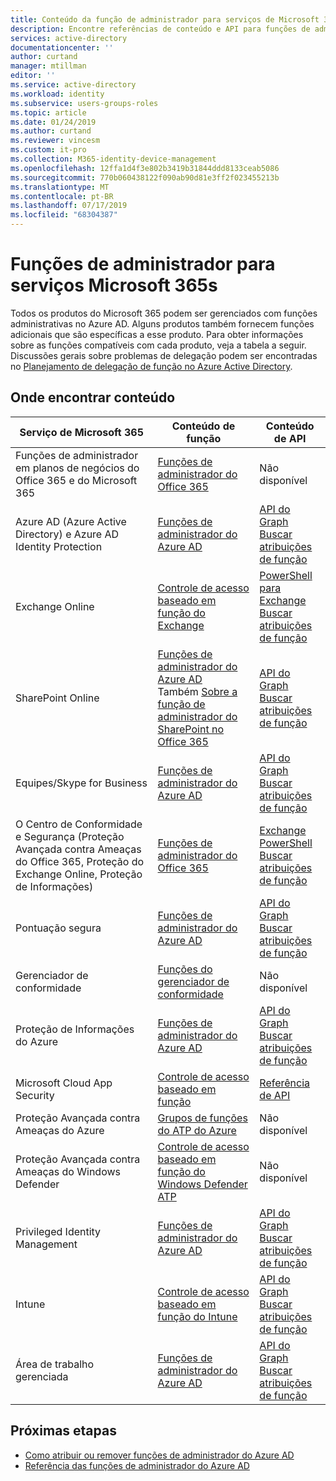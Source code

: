 ```yaml
---
title: Conteúdo da função de administrador para serviços de Microsoft 365 – Azure AD | Microsoft Docs
description: Encontre referências de conteúdo e API para funções de administrador para serviços de Microsoft 365 no Azure Active Directory
services: active-directory
documentationcenter: ''
author: curtand
manager: mtillman
editor: ''
ms.service: active-directory
ms.workload: identity
ms.subservice: users-groups-roles
ms.topic: article
ms.date: 01/24/2019
ms.author: curtand
ms.reviewer: vincesm
ms.custom: it-pro
ms.collection: M365-identity-device-management
ms.openlocfilehash: 12ffa1d4f3e802b3419b31844ddd8133ceab5086
ms.sourcegitcommit: 770b060438122f090ab90d81e3ff2f023455213b
ms.translationtype: MT
ms.contentlocale: pt-BR
ms.lasthandoff: 07/17/2019
ms.locfileid: "68304387"
---
```

# <a name="administrator-roles-for-microsoft-365-services"></a>Funções de administrador para serviços Microsoft 365s

Todos os produtos do Microsoft 365 podem ser gerenciados com funções administrativas no Azure AD. Alguns produtos também fornecem funções adicionais que são específicas a esse produto. Para obter informações sobre as funções compatíveis com cada produto, veja a tabela a seguir. Discussões gerais sobre problemas de delegação podem ser encontradas no [Planejamento de delegação de função no Azure Active Directory](roles-concept-delegation.md).

## <a name="where-to-find-content"></a>Onde encontrar conteúdo

Serviço de Microsoft 365 | Conteúdo de função | Conteúdo de API
---------------------- | ------------------ | -----------------
Funções de administrador em planos de negócios do Office 365 e do Microsoft 365 | [Funções de administrador do Office 365](https://docs.microsoft.com/office365/admin/add-users/about-admin-roles?view=o365-worldwide) | Não disponível
Azure AD (Azure Active Directory) e Azure AD Identity Protection| [Funções de administrador do Azure AD](directory-assign-admin-roles.md) | [API do Graph](https://docs.microsoft.com/graph/api/overview?view=graph-rest-1.0)<br>[Buscar atribuições de função](https://docs.microsoft.com/graph/api/directoryrole-list?view=graph-rest-1.0)
Exchange Online| [Controle de acesso baseado em função do Exchange](https://docs.microsoft.com/exchange/understanding-role-based-access-control-exchange-2013-help) |  [PowerShell para Exchange](https://docs.microsoft.com/powershell/module/exchange/role-based-access-control/add-managementroleentry?view=exchange-ps)<br>[Buscar atribuições de função](https://docs.microsoft.com/powershell/module/exchange/role-based-access-control/get-rolegroup?view=exchange-ps)
SharePoint Online | [Funções de administrador do Azure AD](directory-assign-admin-roles.md)<br>Também [Sobre a função de administrador do SharePoint no Office 365](https://docs.microsoft.com/sharepoint/sharepoint-admin-role) | [API do Graph](https://docs.microsoft.com/graph/api/overview?view=graph-rest-1.0)<br>[Buscar atribuições de função](https://docs.microsoft.com/graph/api/directoryrole-list?view=graph-rest-1.0)
Equipes/Skype for Business | [Funções de administrador do Azure AD](directory-assign-admin-roles.md) | [API do Graph](https://docs.microsoft.com/graph/api/overview?view=graph-rest-1.0)<br>[Buscar atribuições de função](https://docs.microsoft.com/graph/api/directoryrole-list?view=graph-rest-1.0)
O Centro de Conformidade e Segurança (Proteção Avançada contra Ameaças do Office 365, Proteção do Exchange Online, Proteção de Informações) | [Funções de administrador do Office 365](https://docs.microsoft.com/office365/SecurityCompliance/permissions-in-the-security-and-compliance-center) | [Exchange PowerShell](https://docs.microsoft.com/powershell/module/exchange/role-based-access-control/add-managementroleentry?view=exchange-ps)<br>[Buscar atribuições de função](https://docs.microsoft.com/powershell/module/exchange/role-based-access-control/get-rolegroup?view=exchange-ps)
Pontuação segura | [Funções de administrador do Azure AD](directory-assign-admin-roles.md) | [API do Graph](https://docs.microsoft.com/graph/api/overview?view=graph-rest-1.0)<br>[Buscar atribuições de função](https://docs.microsoft.com/graph/api/directoryrole-list?view=graph-rest-1.0)
Gerenciador de conformidade | [Funções do gerenciador de conformidade](https://docs.microsoft.com/office365/securitycompliance/meet-data-protection-and-regulatory-reqs-using-microsoft-cloud#permissions-and-role-based-access-control) | Não disponível
Proteção de Informações do Azure | [Funções de administrador do Azure AD](directory-assign-admin-roles.md) | [API do Graph](https://docs.microsoft.com/graph/api/overview?view=graph-rest-1.0)<br>[Buscar atribuições de função](https://docs.microsoft.com/graph/api/directoryrole-list?view=graph-rest-1.0)
Microsoft Cloud App Security | [Controle de acesso baseado em função](https://docs.microsoft.com/cloud-app-security/manage-admins) | [Referência de API](https://docs.microsoft.com/cloud-app-security/api-tokens) 
Proteção Avançada contra Ameaças do Azure | [Grupos de funções do ATP do Azure](https://docs.microsoft.com/azure-advanced-threat-protection/atp-role-groups) | Não disponível
Proteção Avançada contra Ameaças do Windows Defender | [Controle de acesso baseado em função do Windows Defender ATP](https://docs.microsoft.com/windows/security/threat-protection/windows-defender-atp/rbac-windows-defender-advanced-threat-protection) | Não disponível
Privileged Identity Management | [Funções de administrador do Azure AD](directory-assign-admin-roles.md) | [API do Graph](https://docs.microsoft.com/graph/api/overview?view=graph-rest-1.0)<br>[Buscar atribuições de função](https://docs.microsoft.com/graph/api/directoryrole-list?view=graph-rest-1.0)
Intune | [Controle de acesso baseado em função do Intune](https://docs.microsoft.com/intune/role-based-access-control) | [API do Graph](https://docs.microsoft.com/graph/api/resources/intune-rbac-conceptual?view=graph-rest-beta)<br>[Buscar atribuições de função](https://docs.microsoft.com/graph/api/intune-rbac-roledefinition-list?view=graph-rest-beta)
Área de trabalho gerenciada | [Funções de administrador do Azure AD](directory-assign-admin-roles.md) | [API do Graph](https://docs.microsoft.com/graph/api/overview?view=graph-rest-1.0)<br>[Buscar atribuições de função](https://docs.microsoft.com/graph/api/directoryrole-list?view=graph-rest-1.0)

## <a name="next-steps"></a>Próximas etapas

* [Como atribuir ou remover funções de administrador do Azure AD](directory-manage-roles-portal.md)
* [Referência das funções de administrador do Azure AD](directory-assign-admin-roles.md)
